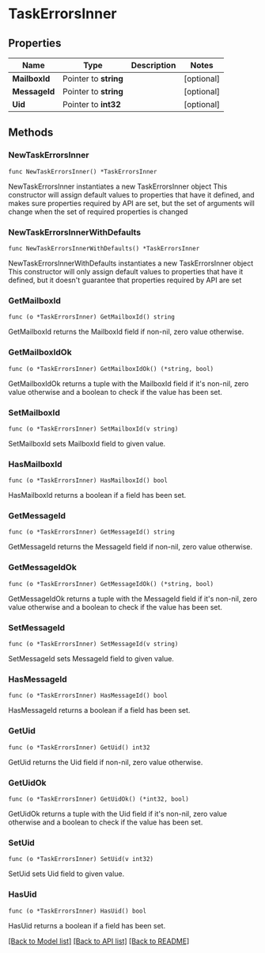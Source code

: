 # TaskErrorsInner

## Properties

Name | Type | Description | Notes
------------ | ------------- | ------------- | -------------
**MailboxId** | Pointer to **string** |  | [optional] 
**MessageId** | Pointer to **string** |  | [optional] 
**Uid** | Pointer to **int32** |  | [optional] 

## Methods

### NewTaskErrorsInner

`func NewTaskErrorsInner() *TaskErrorsInner`

NewTaskErrorsInner instantiates a new TaskErrorsInner object
This constructor will assign default values to properties that have it defined,
and makes sure properties required by API are set, but the set of arguments
will change when the set of required properties is changed

### NewTaskErrorsInnerWithDefaults

`func NewTaskErrorsInnerWithDefaults() *TaskErrorsInner`

NewTaskErrorsInnerWithDefaults instantiates a new TaskErrorsInner object
This constructor will only assign default values to properties that have it defined,
but it doesn't guarantee that properties required by API are set

### GetMailboxId

`func (o *TaskErrorsInner) GetMailboxId() string`

GetMailboxId returns the MailboxId field if non-nil, zero value otherwise.

### GetMailboxIdOk

`func (o *TaskErrorsInner) GetMailboxIdOk() (*string, bool)`

GetMailboxIdOk returns a tuple with the MailboxId field if it's non-nil, zero value otherwise
and a boolean to check if the value has been set.

### SetMailboxId

`func (o *TaskErrorsInner) SetMailboxId(v string)`

SetMailboxId sets MailboxId field to given value.

### HasMailboxId

`func (o *TaskErrorsInner) HasMailboxId() bool`

HasMailboxId returns a boolean if a field has been set.

### GetMessageId

`func (o *TaskErrorsInner) GetMessageId() string`

GetMessageId returns the MessageId field if non-nil, zero value otherwise.

### GetMessageIdOk

`func (o *TaskErrorsInner) GetMessageIdOk() (*string, bool)`

GetMessageIdOk returns a tuple with the MessageId field if it's non-nil, zero value otherwise
and a boolean to check if the value has been set.

### SetMessageId

`func (o *TaskErrorsInner) SetMessageId(v string)`

SetMessageId sets MessageId field to given value.

### HasMessageId

`func (o *TaskErrorsInner) HasMessageId() bool`

HasMessageId returns a boolean if a field has been set.

### GetUid

`func (o *TaskErrorsInner) GetUid() int32`

GetUid returns the Uid field if non-nil, zero value otherwise.

### GetUidOk

`func (o *TaskErrorsInner) GetUidOk() (*int32, bool)`

GetUidOk returns a tuple with the Uid field if it's non-nil, zero value otherwise
and a boolean to check if the value has been set.

### SetUid

`func (o *TaskErrorsInner) SetUid(v int32)`

SetUid sets Uid field to given value.

### HasUid

`func (o *TaskErrorsInner) HasUid() bool`

HasUid returns a boolean if a field has been set.


[[Back to Model list]](../README.md#documentation-for-models) [[Back to API list]](../README.md#documentation-for-api-endpoints) [[Back to README]](../README.md)


